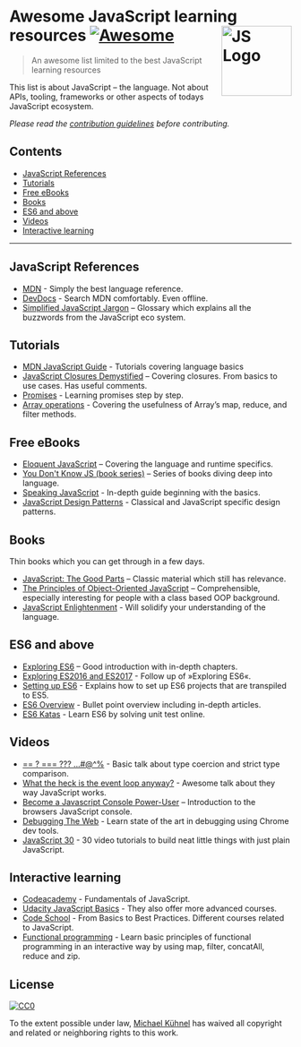 # Awesome JavaScript learning resources [![Awesome](https://cdn.rawgit.com/sindresorhus/awesome/d7305f38d29fed78fa85652e3a63e154dd8e8829/media/badge.svg)](https://github.com/sindresorhus/awesome) <img src="https://cdn.rawgit.com/voodootikigod/logo.js/master/js.svg" width="125" align="right" alt="JS Logo">

> An awesome list limited to the best JavaScript learning resources

This list is about JavaScript – the language. Not about APIs, tooling, frameworks or other aspects of todays JavaScript ecosystem.

*Please read the [contribution guidelines](.github/contributing.md) before contributing.*

## Contents

- [JavaScript References](#javascript-references)
- [Tutorials](#tutorials)
- [Free eBooks](#free-ebooks)
- [Books](#books)
- [ES6 and above](#es6-and-above)
- [Videos](#videos)
- [Interactive learning](#interactive-learning)

----

## JavaScript References

- [MDN](https://developer.mozilla.org/docs/Web/JavaScript/Reference) - Simply the best language reference.
- [DevDocs](http://devdocs.io/javascript) - Search MDN comfortably. Even offline.
- [Simplified JavaScript Jargon](http://jargon.js.org) – Glossary which explains all the buzzwords from the JavaScript eco system.

## Tutorials

- [MDN JavaScript Guide](https://developer.mozilla.org/docs/Web/JavaScript/Guide) - Tutorials covering language basics
- [JavaScript Closures Demystified](https://www.sitepoint.com/javascript-closures-demystified/) – Covering closures. From basics to use cases. Has useful comments.
- [Promises](http://www.sohamkamani.com/blog/2016/08/28/incremenal-tutorial-to-promises/) - Learning promises step by step.
- [Array operations](https://danmartensen.svbtle.com/javascripts-map-reduce-and-filter) - Covering the usefulness of Array’s map, reduce, and filter methods.

## Free eBooks

- [Eloquent JavaScript](http://eloquentjavascript.net) – Covering the language and runtime specifics.
- [You Don't Know JS (book series)](https://github.com/getify/You-Dont-Know-JS) – Series of books diving deep into language.
- [Speaking JavaScript](http://speakingjs.com/) - In-depth guide beginning with the basics.
- [JavaScript Design Patterns](http://addyosmani.com/resources/essentialjsdesignpatterns/book/) - Classical and JavaScript specific design patterns.

## Books

Thin books which you can get through in a few days.

- [JavaScript: The Good Parts](http://shop.oreilly.com/product/9780596517748.do) – Classic material which still has relevance.
- [The Principles of Object-Oriented JavaScript](https://www.nostarch.com/oojs) – Comprehensible, especially interesting for people with a class based OOP background.
- [JavaScript Enlightenment](http://shop.oreilly.com/product/0636920027713.do) - Will solidify your understanding of the language.

## ES6 and above

- [Exploring ES6](http://exploringjs.com/es6.html) – Good introduction with in-depth chapters.
- [Exploring ES2016 and ES2017](http://exploringjs.com/es2016-es2017.html) - Follow up of »Exploring ES6«.
- [Setting up ES6](http://exploringjs.com/setting-up-es6.html) - Explains how to set up ES6 projects that are transpiled to ES5.
- [ES6 Overview](https://ponyfoo.com/articles/es6) - Bullet point overview including in-depth articles.
- [ES6 Katas](http://es6katas.org) - Learn ES6 by solving unit test online.

## Videos

- [== ? === ??? ...#@^%](https://www.youtube.com/watch?v=qGyqzN0bjhc) - Basic talk about type coercion and strict type comparison.
- [What the heck is the event loop anyway?](https://www.youtube.com/watch?v=8aGhZQkoFbQ) - Awesome talk about they way JavaScript works.
- [Become a Javascript Console Power-User](https://www.youtube.com/watch?v=4mf_yNLlgic) – Introduction to the browsers JavaScript console.
- [Debugging The Web](https://www.youtube.com/watch?v=HF1luRD4Qmk) - Learn state of the art in debugging using Chrome dev tools.
- [JavaScript 30](https://javascript30.com/) - 30 video tutorials to build neat little things with just plain JavaScript.

## Interactive learning
- [Codeacademy](https://www.codecademy.com/learn/javascript) - Fundamentals of JavaScript.
- [Udacity JavaScript Basics](https://www.udacity.com/course/javascript-basics--ud804) - They also offer more advanced courses.
- [Code School](https://www.codeschool.com/learn/javascript) - From Basics to Best Practices. Different courses related to JavaScript.
- [Functional programming](http://reactivex.io/learnrx/) - Learn basic principles of functional programming in an interactive way by using map, filter, concatAll, reduce and zip.

## License

[![CC0](http://mirrors.creativecommons.org/presskit/buttons/88x31/svg/cc-zero.svg)](https://creativecommons.org/publicdomain/zero/1.0/)

To the extent possible under law, [Michael Kühnel](http://micromata.de) has waived all copyright and related or neighboring rights to this work.

